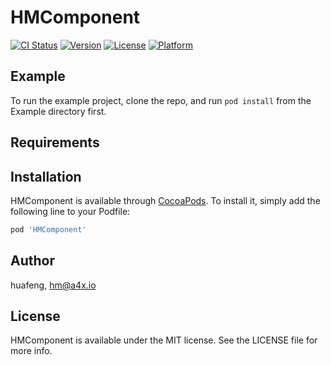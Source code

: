 # HMComponent

[![CI Status](https://img.shields.io/travis/huafeng/HMComponent.svg?style=flat)](https://travis-ci.org/huafeng/HMComponent)
[![Version](https://img.shields.io/cocoapods/v/HMComponent.svg?style=flat)](https://cocoapods.org/pods/HMComponent)
[![License](https://img.shields.io/cocoapods/l/HMComponent.svg?style=flat)](https://cocoapods.org/pods/HMComponent)
[![Platform](https://img.shields.io/cocoapods/p/HMComponent.svg?style=flat)](https://cocoapods.org/pods/HMComponent)

## Example

To run the example project, clone the repo, and run `pod install` from the Example directory first.

## Requirements

## Installation

HMComponent is available through [CocoaPods](https://cocoapods.org). To install
it, simply add the following line to your Podfile:

```ruby
pod 'HMComponent'
```

## Author

huafeng, hm@a4x.io

## License

HMComponent is available under the MIT license. See the LICENSE file for more info.
